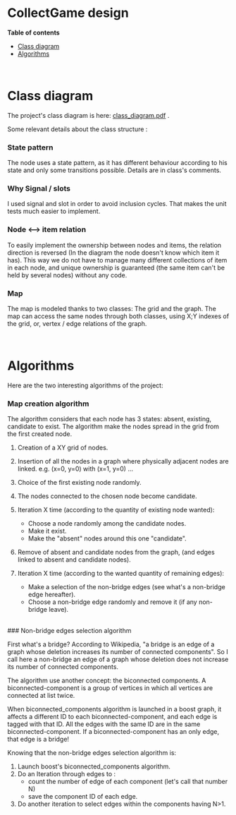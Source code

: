 # CollectGame design
**Table of contents**
- [Class diagram](#p1)
- [Algorithms](#p2)


<br><a name="p1"></a> 
# Class diagram
The project's class diagram is here: [class_diagram.pdf](class_diagram.pdf) .

Some relevant details about the class structure :
### State pattern
The node uses a state pattern, as it has different behaviour according to his state and only some transitions possible. Details are in class's comments.

### Why Signal / slots
I used signal and slot in order to avoid inclusion cycles. That makes the unit tests much easier to implement.

### Node <--> item relation
To easily implement the ownership between nodes and items, the relation direction is reversed (In the diagram the node doesn't know which item it has). This way we do not have to manage many different collections of item in each node, and unique ownership is guaranteed  (the same item can't be held by several nodes) without any code.

### Map
The map is modeled thanks to two classes: The grid and the graph. The map can access the same nodes through both classes, using X;Y indexes of the grid, or, vertex / edge relations of the graph.

<br><a name="p2"></a> 
# Algorithms
Here are the two interesting algorithms of the project:

### Map creation algorithm
The algorithm considers that each node has 3 states: absent, existing, candidate to exist. 
The algorithm make the nodes spread in the grid from the first created node.
1. Creation of a XY grid of nodes.
2. Insertion of all the nodes in a graph where physically adjacent nodes are linked. e.g. (x=0, y=0) with (x=1, y=0) ...
3. Choice of the first existing node randomly.
4. The nodes connected to the chosen node become candidate.

5. Iteration X time (according to the quantity of existing node wanted):
    - Choose a node randomly among the candidate nodes.
    - Make it exist.
    - Make the "absent" nodes around this one "candidate".

6. Remove of absent and candidate nodes from the graph, (and edges linked to absent and candidate nodes).

7. Iteration X time (according to the wanted quantity of remaining edges):
    - Make a selection of the non-bridge edges (see what's a non-bridge edge hereafter).
    - Choose a non-bridge edge randomly and remove it (if any non-bridge leave).

<br>
### Non-bridge edges selection algorithm

First what's a bridge? According to Wikipedia, "a bridge is an edge of a graph whose deletion increases its number of connected components".
So I call here a non-bridge an edge of a graph whose deletion does not increase its number of connected components.

The algorithm use another concept: the biconnected components. A biconnected-component is a group of vertices in which all vertices are connected at list twice. 

When biconnected_components algorithm is launched in a boost graph, it affects a different ID to each biconnected-component, and each edge is tagged with that ID. All the edges with the same ID are in the same biconnected-component. If a biconnected-component has an only edge, that edge is a bridge!

Knowing that the non-bridge edges selection algorithm is:
1. Launch boost's biconnected_components algorithm.
2. Do an Iteration through edges to :  
    - count the number of edge of each component  (let's call that number N)   
    - save the component ID of each edge.
3. Do another iteration to select edges within the components having N>1.
